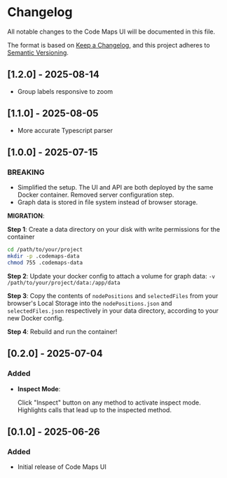 # Changelog

All notable changes to the Code Maps UI will be documented in this file.

The format is based on [Keep a Changelog](https://keepachangelog.com/en/1.0.0/),
and this project adheres to [Semantic Versioning](https://semver.org/spec/v2.0.0.html).

## [1.2.0] - 2025-08-14
- Group labels responsive to zoom 

## [1.1.0] - 2025-08-05
- More accurate Typescript parser

## [1.0.0] - 2025-07-15

### BREAKING
- Simplified the setup. The UI and API are both deployed by the same Docker container. Removed server configuration step.
- Graph data is stored in file system instead of browser storage. 

**MIGRATION**:

**Step 1**: Create a data directory on your disk with write permissions for the container
```bash
cd /path/to/your/project
mkdir -p .codemaps-data
chmod 755 .codemaps-data
```

**Step 2**: Update your docker config to attach a volume for graph data: `-v /path/to/your/project/data:/app/data`

**Step 3**: Copy the contents of `nodePositions` and `selectedFiles` from your browser's Local Storage into the `nodePositions.json` and `selectedFiles.json` respectively in your data directory, according to your new Docker config. 

**Step 4**: Rebuild and run the container!

## [0.2.0] - 2025-07-04

### Added
- **Inspect Mode**:

  Click "Inspect" button on any method to activate inspect mode. Highlights calls that lead up to the inspected method. 

## [0.1.0] - 2025-06-26

### Added
- Initial release of Code Maps UI
